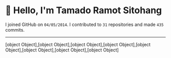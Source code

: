# :wave: Hello, I'm Tamado Ramot Sitohang

I joined GitHub on `04/05/2014`. I contributed to `31` repositories and made `435` commits.
___

[object Object],[object Object],[object Object],[object Object],[object Object],[object Object],[object Object],[object Object]
